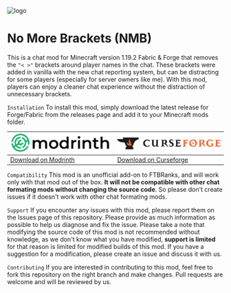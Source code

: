 ![logo](https://user-images.githubusercontent.com/82117939/235451810-e8964347-9869-42ab-a866-cfbe941fe93a.png)
# No More Brackets (NMB)
This is a chat mod for Minecraft version 1.19.2 Fabric & Forge that removes the ``"< >"`` brackets around player names in the chat. These brackets were added in vanilla with the new chat reporting system, but can be distracting for some players (especially for server owners like me). With this mod, players can enjoy a cleaner chat experience without the distraction of unnecessary brackets.

``Installation``
To install this mod, simply download the latest release for Forge/Fabric from the releases page and add it to your Minecraft mods folder. 

| ![Modrinth Logo](https://raw.githubusercontent.com/TeamTMW/.github/main/images/modrinth.png) | ![Curseforge Logo](https://raw.githubusercontent.com/TeamTMW/.github/main/images/curseforge.png) |
|--|--|
|[Download on Modrinth](https://modrinth.com/mod/nmb) | [Download on Curseforge](https://legacy.curseforge.com/minecraft/mc-mods/no-more-brackets-nmb) |

``Compatibility``
This mod is an unofficial add-on to FTBRanks, and will work only with that mod out of the box. **It will not be compatible with other chat formating mods without changing the source code**. So please don't create issues if it doesn't work with other chat formating mods.

``Support``
If you encounter any issues with this mod, please report them on the Issues page of this repository. Please provide as much information as possible to help us diagnose and fix the issue. Please take a note that modifying the source code of this mod is not recommended without knowledge, as we don't know what you have modified, **support is limited** for that reason is limited for modified builds of this mod. If you have a suggestion for a modification, please create an issue and discuss it with us.

``Contributing``
 If you are interested in contributing to this mod, feel free to fork this repository on the right branch and make changes. Pull requests are welcome and will be reviewed by us.

